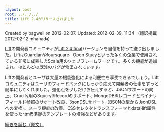 ```yaml
---
layout: post
root: ../../../
title: Lift 2.4がリリースされました
---
```


Created by bagwell on 2012-02-07. Updated: 2012-02-09, 11:34 （翻訳掲載2012-02-12 mhanada)

[Lift](http://liftweb.net/)の開発者コミュニティが[Lift 2.4 final](http://liftweb.net/24_release)バージョンを自信を持って送り出しました。LiftはGuardianやfoursquare、Open Studyといった多くの企業で使用されている非常に成熟したScala用のウェブフレームワークです。多くの機能が追加され、ほとんどの既知のバグが修正されています。

Liftの開発者とユーザは大量の機能強化による利便性を享受できるでしょう。Liftコミュニティはユーザのフィードバックにしっかり応えて開発者の仕事をずっと簡単にしてくれました。強化点を少しだけお伝えすると、JSONサポートの向上、Crudify用のSqueryl/Recordのサポート、MongoDBのレコードとバイナリフィールド参照のサポート改良、BsonDSLサポート（BSONの型からJsonDSLへの変換）、メーラ機能の改善、CSSセレクタトランスフォーマとdata-lift属性を使ったhtml5準拠のテンプレートの増強などがあります。

[続きを読む（原文）](http://www.scala-lang.org/node/12435)